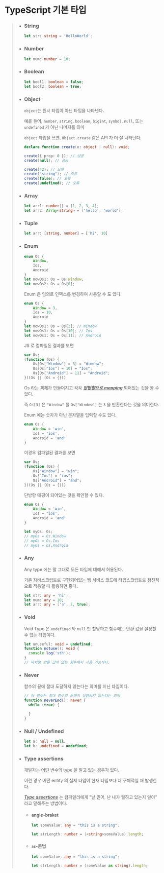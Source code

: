 # TypeScript 기본 타입

> * ### String
>
>   ```typescript
>   let str: string = 'HelloWorld';
>   ```
>
> * ### Number
>
>   ```typescript
>   let num: number = 10;
>   ```
>
> * ### Boolean
>
>   ```typescript 
>   let bool1: boolean = false;
>   let bool2: boolean = true;
>   ```
>
> * ### Object
>
>   `object`는 원시 타입이 아닌 타입을 나타낸다. 
>
>   예를 들어, `number`, `string`, `boolean`, `bigint`, `symbol`, `null`, 또는 `undefined` 가 아닌 나머지를 의미
>
>   `object` 타입을 쓰면, `Object.create` 같은 API 가 더 잘 나타난다. 
>
>   ```ts
>   declare function create(o: object | null): void;
>   
>   create({ prop: 0 }); // 성공
>   create(null); // 성공
>   
>   create(42); // 오류
>   create("string"); // 오류
>   create(false); // 오류
>   create(undefined); // 오류
>   ```
>
>   
>
> * ### Array
>
>   ```typescript
>   let arr1: number[] = [1, 2, 3, 4];
>   let arr2: Array<string> = ['hello', 'world'];
>   ```
>
> * ### Tuple
>
>   ```typescript
>   let arr: [string, number] = ['hi', 10]
>   ```
>
> 
>
> * ### Enum
>
>   ```typescript
>   enum Os { 
>       Window, 
>       Ios, 
>       Android
>   }
>   let nowOs1: Os = Os.Window; 
>   let nowOs2: Os = Os[0];
>   ```
>
>   
>
>   Enum 은 임의로 인덱스를 변경하여 사용할 수 도 있다. 
>
>   ```ts
>   enum Os { 
>       Window = 3, 
>       Ios = 10, 
>       Android
>   }
>   let nowOs1: Os = Os[3]; // Window
>   let nowOs1: Os = Os[10]; // Ios
>   let nowOs1: Os = Os[11]; // Android
>   ```
>
>   JS 로 컴파일된 결과를 보면
>
>   ```js
>   var Os;
>   (function (Os) {
>       Os[Os["Window"] = 3] = "Window";
>       Os[Os["Ios"] = 10] = "Ios";
>       Os[Os["Android"] = 11] = "Android";
>   })(Os || (Os = {}))
>   ```
>
>   Os 라는 객체가 만들어지고 각각 ***<u>양방향으로 mapping</u>*** 되어있는 것을 볼 수 있다. 
>
>   즉 `Os[3]` 은 `"Window"` 를 `Os["Window"]` 는 `3` 을 반환한다는 것을 의미한다.  
>
>   
>
>   Enum 에는 숫자가 아닌 문자열을 입력할 수도 있다.
>
>   ```typescript
>   enum Os { 
>       Window = 'win', 
>       Ios = 'ios', 
>       Android = 'and'
>   }
>   ```
>
>   이경우 컴파일된 결과를 보면
>
>   ```js
>   var Os;
>   (function (Os) {
>       Os["Window"] = "win";
>       Os["Ios"] = "ios";
>       Os["Android"] = "and";
>   })(Os || (Os = {}))
>   ```
>
>   단방향 매핑이 되어있는 것을 확인할 수 있다. 
>
>   
>
>   ```typescript
>   enum Os { 
>       Window = 'win', 
>       Ios = 'ios', 
>       Android = 'and'
>   }
>   
>   let myOs: Os;
>   // myOs = Os.Window
>   // myOs = Os.Ios
>   // myOs = Os.Android
>   ```
>
>   
>
> 
>
> * ### Any
>
>   Any type 에는 말 그대로 모든 타입에 대해서 허용된다. 
>
>   기존 자바스크립트로 구현되어있는 웹 서비스 코드에 타입스크립트로 점진적으로 적용할 때 활용하면 좋다. 
>
>   ```typescript
>   let str: any = 'hi';
>   let num: any = 10;
>   let arr: any = ['a', 2, true];
>   ```
>
> * ### Void
>
>   Void Type 은 `undefined` 와 `null` 만 할당하고 함수에는 반환 값을 설정할 수 없는 타입이다. 
>
>   ```typescript
>   let unuseful: void = undefined;
>   function notuse(): void {
>     console.log('sth');
>   }
>   // 이처럼 반환 값이 없는 함수에서 사용 가능하다. 
>   ```
>
> * ### Never
>
>   함수의 끝에 절대 도달하지 않는다는 의미를 지닌 타입이다.
>
>   ```typescript
>   // 이 함수는 절대 함수의 끝까지 실행되지 않는다는 의미
>   function neverEnd(): never {
>     while (true) {
>   
>     }
>   }
>   ```
>
> * ### Null / Undefined
>
>   ```typescript
>   let a: null = null;
>   let b: undefined = undefined;
>   ```
>
>   
>
> * ### Type assertions
>
>   개발자는 어떤 변수의  type 을 알고 있는 경우가 있다. 
>
>   이런 경우 어떤 entity 의 실제 타입이 현재 타입보다 더 구체적일 때 발생한다. 
>
>   ***<u>Type assertions</u>*** 는 컴파일러에게 "날 믿어, 난 내가 뭘하고 있는지 알아" 라고 말해주는 방법이다. 
>
>   * #### angle-braket
>
>     ```ts
>     let someValue: any = "this is a string";
>     
>     let strLength: number = (<string>someValue).length;
>     ```
>
>   * #### `as`-문법 
>
>     ```ts
>     let someValue: any = "this is a string";
>     
>     let strLength: number = (someValue as string).length;
>     ```